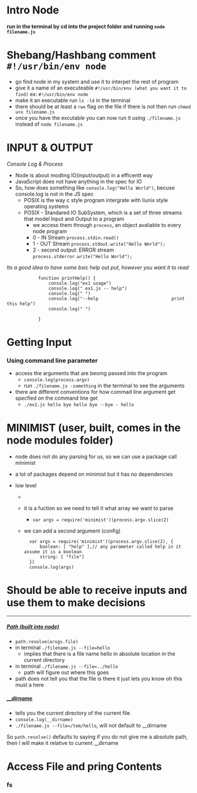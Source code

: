 # Intro Node
 **run in the terminal by cd into the project folder and running `node filename.js`**


# Shebang/Hashbang comment `#!/usr/bin/env node `
* go find node in my system and use it to interpet the rest of program
* give it a name of an executeable `#!/usr/bin/env (what you want it to find)` ex: `#!/usr/bin/env node ` 
* make it an executable run `ls -ld` in the terminal
* there should be at least a `rwx` flag on the file if there is not then run `chmod u+x filename.js`
* once you have the excutable you can now run it using `./filename.js` instead of `node filename.js`

# INPUT & OUTPUT
*Console Log & Process*
* Node is about modling IO(input/output) in a efficentt way
* JavaScript does not have anything in the spec for IO
* So, how does something like `console.log("Hello World")`, becuse console.log is not in the JS spec
    * POSIX is the way c style program intergrate with liunix style operating systems
    * POSIX - Standared IO SubSystem, which is a set of three streams that model Input and Output to a program
        * we access them through `process`, an object avaliable to every node program
        * 0 - IN Stream `process.stdin.read()`
        * 1 - OUT Stream `process.stdout.write("Hello World");`
        * 2 - second output: ERROR stream `process.stderror.write("Hello World");`




*Its a good idea to have some bsic help out put, however you want it to read*

                function printHelp() {
                    console.log("ex1 usage")
                    console.log(" ex1.js -- help")
                    console.log(" ")
                    console.log("--help                            print this help")
                    console.log(" ")

                }


# Getting Input
### Using command line parameter
* access the arguments that are beomg passed into the program
    * `console.log(process.argv)`
    * run `./filename.js -something` in the terminal to see the arguments
* there are different conventions for how commad line argument get specfied on the command line get
    * `./ex1.js hello bye hello bye --bye - hello`


# MINIMIST (user, built, comes in the node modules folder)
* node does not do any parsing for us, so we can use a package call minimist
* a lot of packages depend on minimist but it has no dependencies
* low level

    * 
    * it is a fuction so we need to tell it what array we want to parse
        * `var args = require('minimist')(process.argv.slice(2)`
    * we can add a second argument (config)

            var args = require('minimist')(process.argv.slice(2), {
                boolean: [ "help" ],// any parameter called help in it assume it is a boolean
                string: [ "file"]
            })
            console.log(args)

# Should be able to receive inputs and use them to make decisions
___

##### [Path (built into node)](https://nodejs.org/api/path.html)
* `path.resolve(arsgs.file)`
* in terminal `./filename.js --file=hello`
    * implies that there is a file name hello in absolute location in the current directory
* in terminal `./filename.js --file=../hello`
    * path will figure out where this goes
* path does not tell you that the file is there it just lets you know oh this must a here

##### [__dirname]()
* tells you the current directory of the current file
* `console.log(__dirname)`
* `./filename.js --file=/tem/hello`, will not default to __dirname

So `path.resolve()` defaults to saying if you do not give me a absolute path, then I will make it relative to current __dirname


# Access File and pring Contents
### fs